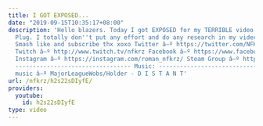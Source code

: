 ```yaml
---
title: I GOT EXPOSED...
date: "2019-09-15T10:35:17+08:00"
description: 'Hello blazers. Today I got EXPOSED for my TERRIBLE video on Lena The
  Plug. I totally don''t put any effort and do any research in my videos, you guys.
  Smash like and subscribe thx xoxo Twitter â–º https://twitter.com/NFKRZAlt ---------------------------------
  Twitch â–º http://www.twitch.tv/nfkrz Facebook â–º https://www.facebook.com/NFKRZ1
  Instagram â–º https://instagram.com/roman_nfkrz/ Steam Group â–º http://steamcommunity.com/groups/nfkrzgroup
  --------------------------------- Music: --------------------------------- Outro
  music â–º MajorLeagueWobs/Holder - D I S T A N T'
url: /nfkrz/h2s22sDIyfE/
providers:
  youtube:
    id: h2s22sDIyfE
type: video
---
```

